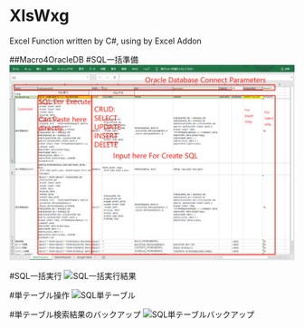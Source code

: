 # XlsWxg
Excel Function written by C#, using by Excel Addon

##Macro4OracleDB
#SQL一括準備
![SQL一括準備](BatchQuery.png)

#SQL一括実行
![SQL一括実行結果](BatchResult.jpg "一括実行結果")

#単テーブル操作
![SQL単テーブル](SingleTable.jpg "単テーブル操作")

#単テーブル検索結果のバックアップ
![SQL単テーブルバックアップ](backup.jpg "単テーブル結果バックアップ")
